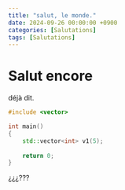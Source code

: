 ```yaml
---
title: "salut, le monde."
date: 2024-09-26 00:00:00 +0900
categories: [Salutations]
tags: [Salutations]
---
```


# Salut encore

déjà dit.

```c++
#include <vector>

int main()
{
    std::vector<int> v1(5);
    
    return 0;
}
```

¿¿¿???